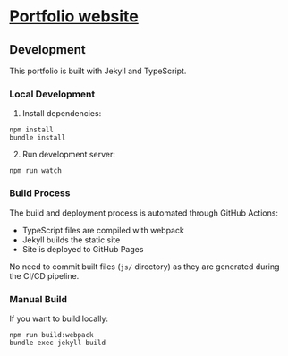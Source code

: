 # [Portfolio website](https://koennie270993.github.io/portfolio/)

## Development

This portfolio is built with Jekyll and TypeScript.

### Local Development

1. Install dependencies:
```
npm install
bundle install
```

2. Run development server:
```
npm run watch
```

### Build Process

The build and deployment process is automated through GitHub Actions:
- TypeScript files are compiled with webpack
- Jekyll builds the static site
- Site is deployed to GitHub Pages

No need to commit built files (`js/` directory) as they are generated during the CI/CD pipeline.

### Manual Build

If you want to build locally:
```
npm run build:webpack
bundle exec jekyll build
```
